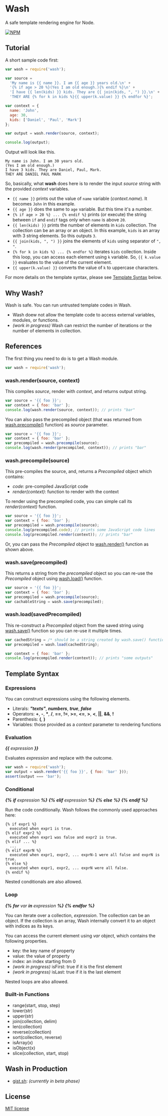 # Wash 

A safe template rendering engine for Node.

[![NPM](https://nodei.co/npm/wash.png?compact=true)](https://nodei.co/npm/wash/)

## Tutorial

A short sample code first:

```javascript
var wash = require('wash');

var source = 
  'My name is {{ name }}. I am {{ age }} years old.\n' +
  '{% if age > 20 %}(Yes I am old enough.){% endif %}\n' +
  'I have {{ len(kids) }} kids. They are {{ join(kids, ", ") }}.\n' +
  'THEY ARE {% for k in kids %}{{ upper(k.value) }} {% endfor %}';

var context = {
  name: 'John',
  age: 30,
  kids: ['Daniel', 'Paul', 'Mark']
};

var output = wash.render(source, context);

console.log(output);
```

Output will look like this.

```
My name is John. I am 30 years old.
(Yes I am old enough.)
I have 3 kids. They are Daniel, Paul, Mark.
THEY ARE DANIEL PAUL MARK 
```

So, basically, what **wash** does here is to render the input _source_ string with the provided _context_ variables.

- `{{ name }}` prints out the value of `name` variable (_context.name_). It becomes `John` in this example.
- `{{ age }}` does the same to `age` variable. But this time it's a number.
- `{% if age > 20 %} ... {% endif %}` prints (or execute) the string between `if` and `endif` tags only when `name` is above `20`.
- `{{ len(kids) }}` prints the number of elements in `kids` collection. The collection can be an array or an object. In this example, `kids` is an array with 3 string elements. So this outputs `3`.
- `{{ join(kids, ", ") }}` joins the elements of `kids` using separator of `", "`. 
- `{% for k in kids %} ... {% endfor %}` iterates `kids` collection. Inside this loop, you can access each element using `k` variable. So, `{{ k.value }}` evaluates to the value of the current element.
- `{{ upper(k.value) }}` converts the value of `k` to uppercase characters.

For more details on the template syntax, please see [Template Syntax](#template-syntax) below.

## Why Wash?

Wash is safe. You can run untrusted template codes in Wash.

- Wash doew not allow the template code to access external variables, modules, or functions.
- _(work in progress)_ Wash can restrict the number of iterations or the number of elements in collection.

## References

The first thing you need to do is to get a Wash module.

```javascript
var wash = require('wash');
```

### wash.render(source, context)

This compiles _source_, render with _context_, and returns output string.

```javascript
var source = '{{ foo }}';
var context = { foo: 'bar' };
console.log(wash.render(source, context)); // prints "bar"
```

You can also pass the precompiled object (that was returned from [wash.precompile()](#washprecompilesource) function) as _source_ parameter.

```javascript
var source = '{{ foo }}';
var context = { foo: 'bar' };
var precompiled = wash.precompile(source);
console.log(wash.render(precompiled, context)); // prints "bar"
```

### wash.precompile(source)

This pre-compiles the source, and, returns a _Precompiled_ object which contains:

- _code_: pre-compiled JavaScript code
- _render(context)_: function to render with the context

To render using the precompiled code, you can simple call its _render(context)_ function.

```javascript
var source = '{{ foo }}';
var context = { foo: 'bar' };
var precompiled = wash.precompile(source);
console.log(precompiled.code); // prints some JavaScript code lines
console.log(precompiled.render(context)); // prints "bar"
```

Or, you can pass the _Precompiled_ object to [wash.render()](#washrendersource-context) function as shown above.

### wash.save(precompiled)

This returns a string from the _precompiled_ object so you can re-use the _Precompiled_ object using [wash.load()](#washloadsavedprecompiled) function.

```javascript
var source = '{{ foo }}';
var context = { foo: 'bar' };
var precompiled = wash.precompile(source);
var cachableString = wash.save(precompiled);
```

### wash.load(savedPrecompiled)

This re-construct a _Precompiled_ object from the saved string using [wash.save()](#washsaveprecompiled) function so you can re-use it multiple times.

```javascript
var cachedString = /* should be a string created by wash.save() function */;
var precompiled = wash.load(cachedString);

var context = { foo: 'bar' };
console.log(precompiled.render(context)); // prints "some outputs"
```

## Template Syntax

### Expressions

You can construct expressions using the following elements.

- Literals: _**"texts"**_, _**numbers**_, _**true**_, _**false**_
- Operators: **+**, **-**, __*__, **/**, **==**, **!=**, **>=**, **<=**, **>**, **<**, **||**, **&&**, **!**
- Parenthesis: **(**, **)**
- Variables: those provided as a _context_ parameter to rendering functions

### Evaluation 

_**{{** expression **}}**_

Evaluates _expression_ and replace with the outcome.

```javascript
var wash = require('wash');
var output = wash.render('{{ foo }}', { foo: 'bar' }));
assert(output === 'bar');
```

### Conditional

_**{%** **if** expression **%}**_
_**{%** **elif** expression **%}**_
_**{%** **else** **%}**_
_**{%** **endif** **%}**_

Run the code conditionally. Wash follows the commonly used approaches here:

```
{% if expr1 %}
  executed when expr1 is true.
{% elif expr2 %}
  executed when expr1 was false and expr2 is true.
{% elif ... %}
  ...
{% elif exprN %}
  executed when expr1, expr2, ... exprN-1 were all false and exprN is true.
{% else %}
  executed when expr1, expr2, ... exprN were all false.
{% endif %}
```

Nested conditionals are also allowed.

### Loop

_**{%** **for** var **in** expression **%}**_
_**{%** **endfor** **%}**_

You can iterate over a collection, _expression_. The collection can be an object. If the collection is an array, Wash internally convert it to an object with indices as its keys.

You can access the current element using _var_ object, which contains the following properties.

- key: the key name of property
- value: the value of property
- index: an index starting from 0
- _(work in progress)_ isFirst: true if it is the first element
- _(work in progress)_ isLast: true if it is the last element

Nested loops are also allowed.

### Built-in Functions

- range(start, stop, step)
- lower(str)
- upper(str)
- join(collection, delim)
- len(collection)
- reverse(collection)
- sort(collection, reverse)
- isArray(x)
- isObject(x)
- slice(collection, start, stop)

## Wash in Production

- [gist.sh](http://gist.sh): _(currently in beta phase)_ 

## License

[MIT license](https://raw.github.com/d5/wash/master/LICENSE)
